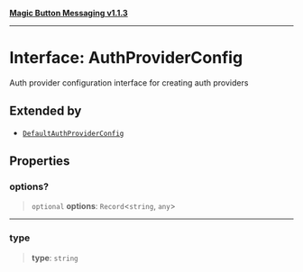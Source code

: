 [**Magic Button Messaging v1.1.3**](../README.md)

***

# Interface: AuthProviderConfig

Auth provider configuration interface for creating auth providers

## Extended by

- [`DefaultAuthProviderConfig`](DefaultAuthProviderConfig.md)

## Properties

### options?

> `optional` **options**: `Record`\<`string`, `any`\>

***

### type

> **type**: `string`
